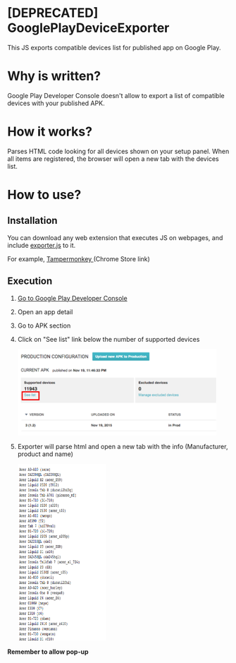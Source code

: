 # [DEPRECATED] GooglePlayDeviceExporter
This JS exports compatible devices list for published app on Google Play.

# Why is written?
Google Play Developer Console doesn't allow to export a list of compatible devices with your published APK.

# How it works?
Parses HTML code looking for all devices shown on your setup panel. When all items are registered, the browser will open a new tab with the devices list.

# How to use?
## Installation
You can download any web extension that executes JS on webpages, and include <a href="https://github.com/juliome10/GooglePlayDeviceExporter/blob/master/source/exporter.js">exporter.js</a> to it.

For example, <a href="https://chrome.google.com/webstore/detail/tampermonkey/dhdgffkkebhmkfjojejmpbldmpobfkfo"> Tampermonkey </a> (Chrome Store link)

## Execution

1. <a href="https://play.google.com/apps/publish">Go to Google Play Developer Console</a>
2. Open an app detail
3. Go to APK section
4. Click on "See list" link below the number of supported devices

    <img src="https://github.com/juliome10/GooglePlayDeviceExporter/blob/master/images/gpdcSeeList.png" width="450" heigth="250" />
5. Exporter will parse html and open a new tab with the info (Manufacturer, product and name)

    <img src="https://github.com/juliome10/GooglePlayDeviceExporter/blob/master/images/deviceList.png" width="200" height="400" />

**Remember to allow pop-up**
